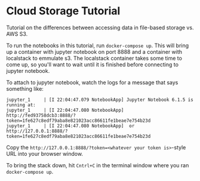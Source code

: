 # Cloud Storage Tutorial

Tutorial on the differences between accessing data in file-based storage vs. AWS S3.

To run the notebooks in this tutorial, run `docker-compose up`. This will bring
up a container with jupyter notebook on port 8888 and a container with
localstack to emmulate s3. The localstack container takes some time to come up,
so you'll want to wait until it is finished before connecting to jupyter notebook.

To attach to jupyter notebook, watch the logs for a message that says
something like:

```log
jupyter_1     | [I 22:04:47.079 NotebookApp] Jupyter Notebook 6.1.5 is running at:
jupyter_1     | [I 22:04:47.080 NotebookApp] http://fed93758dcb3:8888/?token=1fe627c8edf79aba8e821023acc86611fe1beae7e754b23d
jupyter_1     | [I 22:04:47.080 NotebookApp]  or http://127.0.0.1:8888/?token=1fe627c8edf79aba8e821023acc86611fe1beae7e754b23d
```

Copy the `http://127.0.0.1:8888/?token=<whatever your token is>`-style URL into your browser window.

To bring the stack down, hit `Cntrl+C` in the terminal window where you ran
`docker-compose up`.
